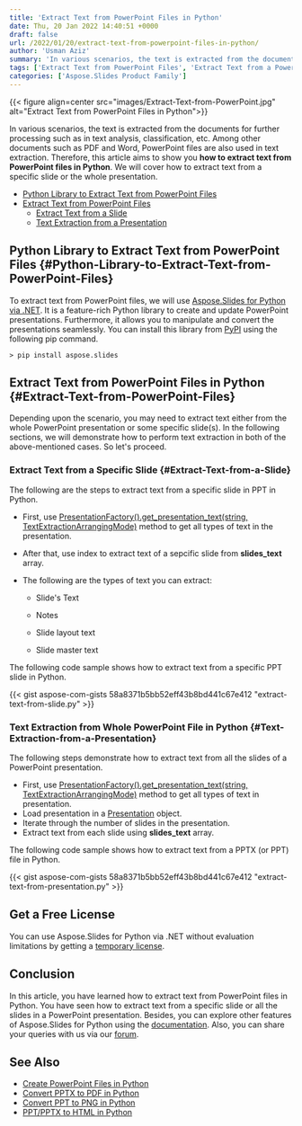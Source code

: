 ```yaml
---
title: 'Extract Text from PowerPoint Files in Python'
date: Thu, 20 Jan 2022 14:40:51 +0000
draft: false
url: /2022/01/20/extract-text-from-powerpoint-files-in-python/
author: 'Usman Aziz'
summary: 'In various scenarios, the text is extracted from the documents for further processing such as in text analysis, classification, etc. Among other documents such as PDF and Word, PowerPoint files are also used in text extraction. Therefore, this article aims to show you **how to extract text from PowerPoint files in Python**. We will cover how to extract text from a specific slide or the whole presentation.'
tags: ['Extract Text from PowerPoint Files', 'Extract Text from a PowerPoint Slide Python', 'Python Library to Extract Text from PowerPoint Files', 'Python Text Extractor for PowerPoint']
categories: ['Aspose.Slides Product Family']
---
```




{{< figure align=center src="images/Extract-Text-from-PowerPoint.jpg" alt="Extract Text from PowerPoint Files in Python">}}


In various scenarios, the text is extracted from the documents for further processing such as in text analysis, classification, etc. Among other documents such as PDF and Word, PowerPoint files are also used in text extraction. Therefore, this article aims to show you **how to extract text from PowerPoint files in Python**. We will cover how to extract text from a specific slide or the whole presentation.

*   [Python Library to Extract Text from PowerPoint Files][1]
*   [Extract Text from PowerPoint Files][2]
    *   [Extract Text from a Slide][3]
    *   [Text Extraction from a Presentation][4]

## Python Library to Extract Text from PowerPoint Files {#Python-Library-to-Extract-Text-from-PowerPoint-Files}

To extract text from PowerPoint files, we will use [Aspose.Slides for Python via .NET][5]. It is a feature-rich Python library to create and update PowerPoint presentations. Furthermore, it allows you to manipulate and convert the presentations seamlessly. You can install this library from [PyPI][6] using the following pip command.

```
> pip install aspose.slides 
```

## Extract Text from PowerPoint Files in Python {#Extract-Text-from-PowerPoint-Files}

Depending upon the scenario, you may need to extract text either from the whole PowerPoint presentation or some specific slide(s). In the following sections, we will demonstrate how to perform text extraction in both of the above-mentioned cases. So let's proceed.

### Extract Text from a Specific Slide {#Extract-Text-from-a-Slide}

The following are the steps to extract text from a specific slide in PPT in Python.

*   First, use [PresentationFactory().get\_presentation\_text(string, TextExtractionArrangingMode)][7] method to get all types of text in the presentation.
*   After that, use index to extract text of a sepcific slide from **slides\_text** array.
*   The following are the types of text you can extract:
    
    *   Slide's Text
    *   Notes
    *   Slide layout text
    
    *   Slide master text

The following code sample shows how to extract text from a specific PPT slide in Python.

{{< gist aspose-com-gists 58a8371b5bb52eff43b8bd441c67e412 "extract-text-from-slide.py" >}}

### Text Extraction from Whole PowerPoint File in Python {#Text-Extraction-from-a-Presentation}

The following steps demonstrate how to extract text from all the slides of a PowerPoint presentation.

*   First, use [PresentationFactory().get\_presentation\_text(string, TextExtractionArrangingMode)][8] method to get all types of text in presentation.
*   Load presentation in a [Presentation][9] object.
*   Iterate through the number of slides in the presentation.
*   Extract text from each slide using **slides\_text** array.

The following code sample shows how to extract text from a PPTX (or PPT) file in Python.

{{< gist aspose-com-gists 58a8371b5bb52eff43b8bd441c67e412 "extract-text-from-presentation.py" >}}

## Get a Free License

You can use Aspose.Slides for Python via .NET without evaluation limitations by getting a [temporary license][10].

## Conclusion

In this article, you have learned how to extract text from PowerPoint files in Python. You have seen how to extract text from a specific slide or all the slides in a PowerPoint presentation. Besides, you can explore other features of Aspose.Slides for Python using the [documentation][11]. Also, you can share your queries with us via our [forum][12].

## See Also

*   [Create PowerPoint Files in Python][13]
*   [Convert PPTX to PDF in Python][14]
*   [Convert PPT to PNG in Python][15]
*   [PPT/PPTX to HTML in Python][16]




[1]: #Python-Library-to-Extract-Text-from-PowerPoint-Files
[2]: #Extract-Text-from-PowerPoint-Files
[3]: #Extract-Text-from-a-Slide
[4]: #Text-Extraction-from-a-Presentation
[5]: https://products.aspose.com/slides/python-net
[6]: https://pypi.org/project/aspose.slides/
[7]: https://docs.aspose.com/slides/python-net/api-reference/aspose.slides/presentationfactory/
[8]: https://docs.aspose.com/slides/python-net/api-reference/aspose.slides/presentationfactory/
[9]: https://docs.aspose.com/slides/python-net/api-reference/aspose.slides/presentation/
[10]: https://purchase.aspose.com/temporary-license
[11]: https://docs.aspose.com/slides/python-net
[12]: https://forum.aspose.com/
[13]: https://blog.aspose.com/2021/12/31/create-powerpoint-presentations-in-python/
[14]: https://blog.aspose.com/2021/12/28/convert-pptx-ppt-to-pdf-python/
[15]: https://blog.aspose.com/2021/12/29/convert-ppt-to-png-in-python/
[16]: https://blog.aspose.com/2021/12/16/convert-ppt-to-html-in-python/




